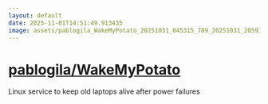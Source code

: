 ```yaml
---
layout: default
date: 2025-11-01T14:51:49.913435
image: assets/pablogila_WakeMyPotato_20251031_045315_789_20251031_205931_6822f4--20251031T215945710--cropped.png
---
```


# [pablogila/WakeMyPotato](https://github.com/pablogila/WakeMyPotato/)

Linux service to keep old laptops alive after power failures
